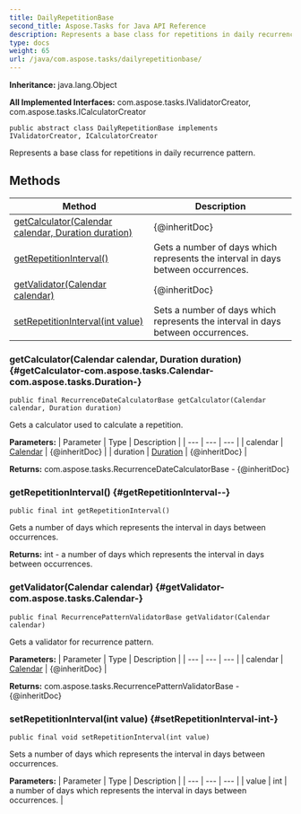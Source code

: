 ```yaml
---
title: DailyRepetitionBase
second_title: Aspose.Tasks for Java API Reference
description: Represents a base class for repetitions in daily recurrence pattern.
type: docs
weight: 65
url: /java/com.aspose.tasks/dailyrepetitionbase/
---
```


**Inheritance:**
java.lang.Object

**All Implemented Interfaces:**
com.aspose.tasks.IValidatorCreator, com.aspose.tasks.ICalculatorCreator
```
public abstract class DailyRepetitionBase implements IValidatorCreator, ICalculatorCreator
```

Represents a base class for repetitions in daily recurrence pattern.
## Methods

| Method | Description |
| --- | --- |
| [getCalculator(Calendar calendar, Duration duration)](#getCalculator-com.aspose.tasks.Calendar-com.aspose.tasks.Duration-) | \{@inheritDoc\} |
| [getRepetitionInterval()](#getRepetitionInterval--) | Gets a number of days which represents the interval in days between occurrences. |
| [getValidator(Calendar calendar)](#getValidator-com.aspose.tasks.Calendar-) | \{@inheritDoc\} |
| [setRepetitionInterval(int value)](#setRepetitionInterval-int-) | Sets a number of days which represents the interval in days between occurrences. |
### getCalculator(Calendar calendar, Duration duration) {#getCalculator-com.aspose.tasks.Calendar-com.aspose.tasks.Duration-}
```
public final RecurrenceDateCalculatorBase getCalculator(Calendar calendar, Duration duration)
```


Gets a calculator used to calculate a repetition.

**Parameters:**
| Parameter | Type | Description |
| --- | --- | --- |
| calendar | [Calendar](../../com.aspose.tasks/calendar) | \{@inheritDoc\} |
| duration | [Duration](../../com.aspose.tasks/duration) | \{@inheritDoc\} |

**Returns:**
com.aspose.tasks.RecurrenceDateCalculatorBase - \{@inheritDoc\}
### getRepetitionInterval() {#getRepetitionInterval--}
```
public final int getRepetitionInterval()
```


Gets a number of days which represents the interval in days between occurrences.

**Returns:**
int - a number of days which represents the interval in days between occurrences.
### getValidator(Calendar calendar) {#getValidator-com.aspose.tasks.Calendar-}
```
public final RecurrencePatternValidatorBase getValidator(Calendar calendar)
```


Gets a validator for recurrence pattern.

**Parameters:**
| Parameter | Type | Description |
| --- | --- | --- |
| calendar | [Calendar](../../com.aspose.tasks/calendar) | \{@inheritDoc\} |

**Returns:**
com.aspose.tasks.RecurrencePatternValidatorBase - \{@inheritDoc\}
### setRepetitionInterval(int value) {#setRepetitionInterval-int-}
```
public final void setRepetitionInterval(int value)
```


Sets a number of days which represents the interval in days between occurrences.

**Parameters:**
| Parameter | Type | Description |
| --- | --- | --- |
| value | int | a number of days which represents the interval in days between occurrences. |

